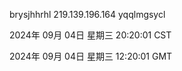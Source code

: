 brysjhhrhl 219.139.196.164 yqqlmgsycl

2024年 09月 04日 星期三 20:20:01 CST

2024年 09月 04日 星期三 12:20:01 GMT
